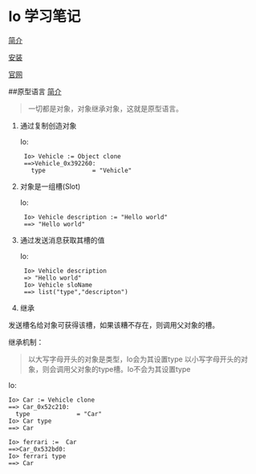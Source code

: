 # Io 学习笔记

[简介](http://my.oschina.net/u/563463/blog/285060?p=2#comments)

[安装](http://iobin.suspended-chord.info/) 

[官网](http://iolanguage.com)

##原型语言
[简介](http://lxneliu.iteye.com/blog/1675514)

> 一切都是对象，对象继承对象，这就是原型语言。


1. 通过复制创造对象

    Io:

        Io> Vehicle := Object clone
        ==>Vehicle_0x392260:
          type             = "Vehicle"
      
2. 对象是一组槽(Slot)

    Io:

        Io> Vehicle description := "Hello world"
        ==> "Hello world"
    
3. 通过发送消息获取其槽的值

    Io:

        Io> Vehicle description 
        => "Hello world"
        Io> Vehicle sloName
        ==> list("type","descripton")
    
4. 继承

  发送槽名给对象可获得该槽，如果该糟不存在，则调用父对象的槽。
  
  继承机制：
>  以大写字母开头的对象是类型，Io会为其设置type
>  以小写字母开头的对象，则会调用父对象的type槽。Io不会为其设置type

Io:

    Io> Car := Vehicle clone 
    ==> Car_0x52c210:
      type             = "Car"
    Io> Car type
    ==> Car
    
    Io> ferrari :=  Car
    ==>Car_0x532bd0:
    Io> ferrari type
    ==> Car
    

      

  
